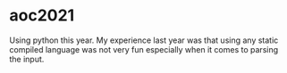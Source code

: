# aoc2021

Using python this year. My experience last year was that using any static compiled language was not very fun especially when it comes to parsing the input.
